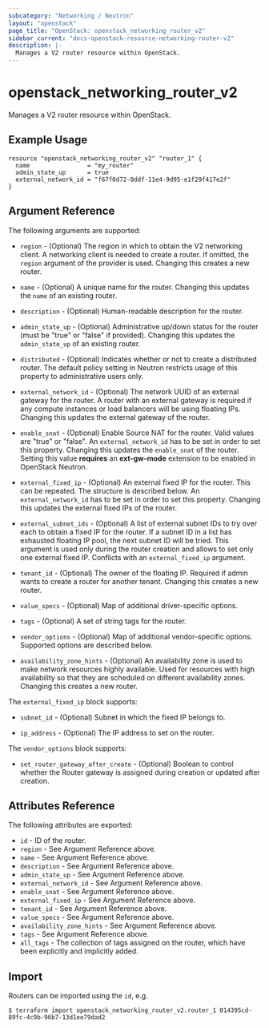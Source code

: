 ```yaml
---
subcategory: "Networking / Neutron"
layout: "openstack"
page_title: "OpenStack: openstack_networking_router_v2"
sidebar_current: "docs-openstack-resource-networking-router-v2"
description: |-
  Manages a V2 router resource within OpenStack.
---
```


# openstack\_networking\_router\_v2

Manages a V2 router resource within OpenStack.

## Example Usage

```hcl
resource "openstack_networking_router_v2" "router_1" {
  name                = "my_router"
  admin_state_up      = true
  external_network_id = "f67f0d72-0ddf-11e4-9d95-e1f29f417e2f"
}
```

## Argument Reference

The following arguments are supported:

* `region` - (Optional) The region in which to obtain the V2 networking client.
  A networking client is needed to create a router. If omitted, the
  `region` argument of the provider is used. Changing this creates a new
  router.

* `name` - (Optional) A unique name for the router. Changing this
  updates the `name` of an existing router.

* `description` - (Optional) Human-readable description for the router.

* `admin_state_up` - (Optional) Administrative up/down status for the router
  (must be "true" or "false" if provided). Changing this updates the
  `admin_state_up` of an existing router.

* `distributed` - (Optional) Indicates whether or not to create a
  distributed router. The default policy setting in Neutron restricts
  usage of this property to administrative users only.

* `external_network_id` - (Optional) The network UUID of an external gateway
  for the router. A router with an external gateway is required if any
  compute instances or load balancers will be using floating IPs. Changing
  this updates the external gateway of the router.

* `enable_snat` - (Optional) Enable Source NAT for the router. Valid values are
  "true" or "false". An `external_network_id` has to be set in order to
  set this property. Changing this updates the `enable_snat` of the router.
  Setting this value **requires** an **ext-gw-mode** extension to be enabled
  in OpenStack Neutron.

* `external_fixed_ip` - (Optional) An external fixed IP for the router. This
  can be repeated. The structure is described below. An `external_network_id`
  has to be set in order to set this property. Changing this updates the
  external fixed IPs of the router.

* `external_subnet_ids` - (Optional) A list of external subnet IDs to try over
  each to obtain a fixed IP for the router. If a subnet ID in a list has
  exhausted floating IP pool, the next subnet ID will be tried. This argument is
  used only during the router creation and allows to set only one external fixed
  IP. Conflicts with an `external_fixed_ip` argument.

* `tenant_id` - (Optional) The owner of the floating IP. Required if admin wants
  to create a router for another tenant. Changing this creates a new router.

* `value_specs` - (Optional) Map of additional driver-specific options.

* `tags` - (Optional) A set of string tags for the router.

* `vendor_options` - (Optional) Map of additional vendor-specific options.
  Supported options are described below.

* `availability_zone_hints` -  (Optional) An availability zone is used to make 
  network resources highly available. Used for resources with high availability
  so that they are scheduled on different availability zones. Changing this
  creates a new router.

The `external_fixed_ip` block supports:

* `subnet_id` - (Optional) Subnet in which the fixed IP belongs to.

* `ip_address` - (Optional) The IP address to set on the router.

The `vendor_options` block supports:

* `set_router_gateway_after_create` - (Optional) Boolean to control whether
  the Router gateway is assigned during creation or updated after creation.

## Attributes Reference

The following attributes are exported:

* `id` - ID of the router.
* `region` - See Argument Reference above.
* `name` - See Argument Reference above.
* `description` - See Argument Reference above.
* `admin_state_up` - See Argument Reference above.
* `external_network_id` - See Argument Reference above.
* `enable_snat` - See Argument Reference above.
* `external_fixed_ip` - See Argument Reference above.
* `tenant_id` - See Argument Reference above.
* `value_specs` - See Argument Reference above.
* `availability_zone_hints` - See Argument Reference above.
* `tags` - See Argument Reference above.
* `all_tags` - The collection of tags assigned on the router, which have been
  explicitly and implicitly added.

## Import

Routers can be imported using the `id`, e.g.

```
$ terraform import openstack_networking_router_v2.router_1 014395cd-89fc-4c9b-96b7-13d1ee79dad2
```

